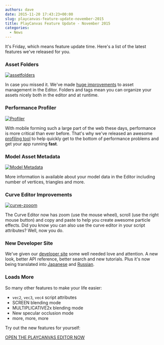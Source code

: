 ```yaml
---
authors: dave
date: 2015-11-20 17:43:23+00:00
slug: playcanvas-feature-update-november-2015
title: PlayCanvas Feature Update - November 2015
categories:
  - News
---
```


It's Friday, which means feature update time. Here's a list of the latest features we've released for you.

### Asset Folders

[![assetfolders](/img/editor-asset-folders.gif)](/img/editor-asset-folders.gif)

In case you missed it. We've made [huge improvements](https://blog.playcanvas.com/better-asset-management/) to asset management in the Editor. Folders and tags mean you can organize your assets nicely both in the editor and at runtime.

### Performance Profiler

[![Profiler](/img/profiler.png)](/img/profiler.png)

With mobile forming such a large part of the web these days, performance is more critical than ever before. That's why we've released an awesome [profiling tool](https://blog.playcanvas.com/performance-matters-introducing-the-playcanvas-profiler/) to help quickly get to the bottom of performance problems and get your app running **fast**.

### Model Asset Metadata

[![Model Metadata](/img/editor-model-meta.jpg)](/img/editor-model-meta.jpg)

More information is available about your model data in the Editor including number of vertices, triangles and more.

### Curve Editor Improvements

[![curve-zooom](/img/curve-zooom.gif)](/img/curve-zooom.gif)

The Curve Editor now has zoom (use the mouse wheel), scroll (use the right mouse button) and copy and paste to help you create awesome particle effects. Did you know you can also use the curve editor in your script attributes? Well, now you do.

### New Developer Site

We've given our [developer site](https://developer.playcanvas.com) some well needed love and attention. A new look, better API reference, better search and new tutorials. Plus it's now being translated into [Japanese](https://developer.playcanvas.com/ja/) and [Russian](https://developer.playcanvas.com/ru/).

### Loads More

So many other features to make your life easier:

- `vec2`, `vec3`, `vec4` script attributes
- SCREEN blending mode
- MULTIPLICATIVE2x blending mode
- New specular occlusion mode
- more, more, more

Try out the new features for yourself:

[OPEN THE PLAYCANVAS EDITOR NOW](https://playcanvas.com)

